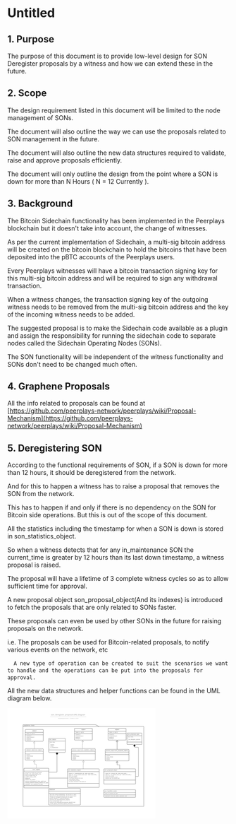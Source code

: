 # Untitled

## 1. Purpose

The purpose of this document is to provide low-level design for SON Deregister proposals by a witness and how we can extend these in the future.

## 2. Scope

The design requirement listed in this document will be limited to the node management of SONs.

The document will also outline the way we can use the proposals related to SON management in the future.

The document will also outline the new data structures required to validate, raise and approve proposals efficiently.

The document will only outline the design from the point where a SON is down for more than N Hours \( N = 12 Currently \).

## 3. Background

The Bitcoin Sidechain functionality has been implemented in the Peerplays blockchain but it doesn't take into account, the change of witnesses.

As per the current implementation of Sidechain, a multi-sig bitcoin address will be created on the bitcoin blockchain to hold the bitcoins that have been deposited into the pBTC accounts of the Peerplays users.

Every Peerplays witnesses will have a bitcoin transaction signing key for this multi-sig bitcoin address and will be required to sign any withdrawal transaction.

When a witness changes, the transaction signing key of the outgoing witness needs to be removed from the multi-sig bitcoin address and the key of the incoming witness needs to be added.

The suggested proposal is to make the Sidechain code available as a plugin and assign the responsibility for running the sidechain code to separate nodes called the Sidechain Operating Nodes \(SONs\). 

The SON functionality will be independent of the witness functionality and SONs don't need to be changed much often.

## 4. Graphene Proposals

All the info related to proposals can be found at  [https://github.com/peerplays-network/peerplays/wiki/Proposal-Mechanism](https://github.com/peerplays-network/peerplays/wiki/Proposal-Mechanism)

## 5. Deregistering SON

According to the functional requirements of SON, if a SON is down for more than 12 hours, it should be deregistered from the network.

And for this to happen a witness has to raise a proposal that removes the SON from the network.

This has to happen if and only if there is no dependency on the SON for Bitcoin side operations. But this is out of the scope of this document.

All the statistics including the timestamp for when a SON is down is stored in son\_statistics\_object.

So when a witness detects that for any in\_maintenance SON the current\_time is greater by 12 hours than its last down timestamp, a witness proposal is raised.

The proposal will have a lifetime of 3 complete witness cycles so as to allow sufficient time for approval.

A new proposal object son\_proposal\_object\(And its indexes\) is introduced to fetch the proposals that are only related to SONs faster.

These proposals can even be used by other SONs in the future for raising proposals on the network.

i.e. The proposals can be used for Bitcoin-related proposals, to notify various events on the network, etc

      A new type of operation can be created to suit the scenarios we want to handle and the operations can be put into the proposals for approval.

All the new data structures and helper functions can be found in the UML diagram below.

![C:\29cf83c901956726bb71f1b7c2b022ff](../../.gitbook/assets/0%20%281%29.png)

